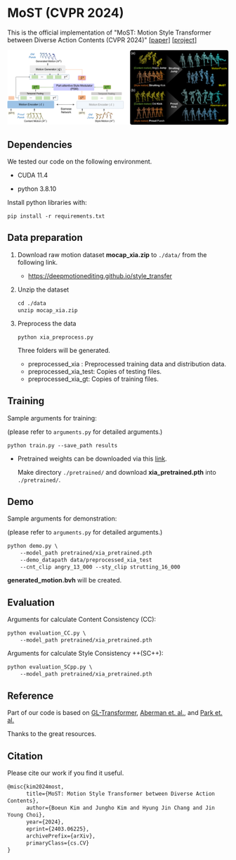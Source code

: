 # MoST (CVPR 2024)

This is the official implementation of "MoST: Motion Style Transformer between Diverse Action Contents (CVPR 2024)" [[paper]](https://arxiv.org/abs/2403.06225) [[project]](https://boeun-kim.github.io/page-MoST/)




![framework](https://github.com/Boeun-Kim/MoST/blob/main/figures/overview.png)



 ## Dependencies

We tested our code on the following environment.

- CUDA 11.4

- python 3.8.10

  

Install python libraries with:

```
pip install -r requirements.txt
```



## Data preparation

1. Download raw motion dataset **mocap_xia.zip** to `./data/` from the following link.

   - https://deepmotionediting.github.io/style_transfer 

   

2. Unzip the dataset

   ```
   cd ./data
   unzip mocap_xia.zip
   ```

   

3. Preprocess the data

   ```
   python xia_preprocess.py
   ```

   Three folders will be generated.

   - preprocessed_xia : Preprocessed training data and distribution data.
   - preprocessed_xia_test: Copies of testing files.
   - preprocessed_xia_gt: Copies of training files.



## Training

Sample arguments for training:

(please refer to `arguments.py` for detailed arguments.)

```
python train.py --save_path results
```



- Pretrained weights can be downloaded via this [link]( https://drive.google.com/file/d/1yhkAoyDLJHRsJE5HWcyoJ2tprsyZ3msF/view?usp=sharing.). 

  Make directory `./pretrained/` and download **xia_pretrained.pth** into `./pretrained/`.



## Demo

Sample arguments for demonstration:

(please refer to `arguments.py` for detailed arguments.)

```
python demo.py \
    --model_path pretrained/xia_pretrained.pth
    --demo_datapath data/preprocessed_xia_test
    --cnt_clip angry_13_000 --sty_clip strutting_16_000 
```

**generated_motion.bvh** will be created.



## Evaluation

Arguments for calculate Content Consistency (CC):

```
python evaluation_CC.py \
	--model_path pretrained/xia_pretrained.pth
```



Arguments for calculate Style Consistency ++(SC++):

```
python evaluation_SCpp.py \
	--model_path pretrained/xia_pretrained.pth
```



## Reference

Part of our code is based on [GL-Transformer](https://github.com/Boeun-Kim/GL-Transformer), [Aberman et. al.](https://deepmotionediting.github.io/style_transfer), and [Park et. al.](https://github.com/soomean/Diverse-Motion-Stylization)

Thanks to the great resources.



## Citation

Please cite our work if you find it useful.

```
@misc{kim2024most,
      title={MoST: Motion Style Transformer between Diverse Action Contents}, 
      author={Boeun Kim and Jungho Kim and Hyung Jin Chang and Jin Young Choi},
      year={2024},
      eprint={2403.06225},
      archivePrefix={arXiv},
      primaryClass={cs.CV}
}
```
